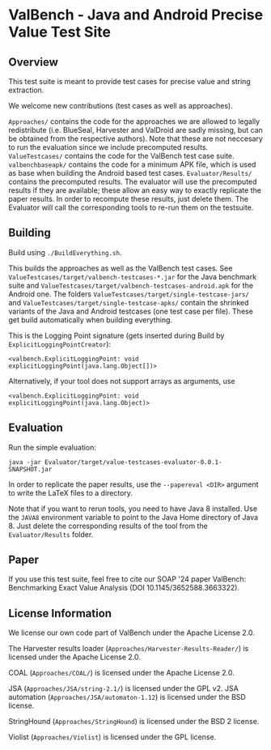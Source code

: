 # ValBench - Java and Android Precise Value Test Site

## Overview
This test suite is meant to provide test cases for precise value and string extraction.

We welcome new contributions (test cases as well as approaches).

```Approaches/``` contains the code for the approaches we are allowed to legally redistribute (i.e. BlueSeal, Harvester and ValDroid are sadly missing, but can be obtained from the respective authors). Note that these are not neccesary to run the evaluation since we include precomputed results.
```ValueTestcases/``` contains the code for the ValBench test case suite.
```valbenchbaseapk/``` contains the code for a minimum APK file, which is used as base when building the Android based test cases.
```Evaluator/Results/``` contains the precomputed results. The evaluator will use the precomputed results if they are available; these allow an easy way to exactly replicate the paper results. In order to recompute these results, just delete them. The Evaluator will call the corresponding tools to re-run them on the testsuite.

## Building
Build using ```./BuildEverything.sh```.

This builds the approaches as well as the ValBench test cases.
See ```ValueTestcases/target/valbench-testcases-*.jar``` for the Java benchmark suite and ```ValueTestcases/target/valbench-testcases-android.apk``` for the Android one.
The folders ```ValueTestcases/target/single-testcase-jars/``` and ```ValueTestcases/target/single-testcase-apks/``` contain the shrinked variants of the Java and Android testcases (one test case per file). These get build automatically when building everything.

This is the Logging Point signature (gets inserted during Build by ```ExplicitLoggingPointCreator```):

```<valbench.ExplicitLoggingPoint: void explicitLoggingPoint(java.lang.Object[])>```

Alternatively, if your tool does not support arrays as arguments, use 

```<valbench.ExplicitLoggingPoint: void explicitLoggingPoint(java.lang.Object)>```

## Evaluation

Run the simple evaluation:

```java -jar Evaluator/target/value-testcases-evaluator-0.0.1-SNAPSHOT.jar```

In order to replicate the paper results, use the ```--papereval <DIR>``` argument to write the LaTeX files to a directory.

Note that if you want to rerun tools, you need to have Java 8 installed. Use the ```JAVA8``` environment variable to point to the Java Home directory of Java 8.
Just delete the corresponding results of the tool from the ```Evaluator/Results``` folder.


## Paper

If you use this test suite, feel free to cite our SOAP '24 paper ValBench: Benchmarking Exact Value Analysis (DOI 10.1145/3652588.3663322).


## License Information

We license our own code part of ValBench under the Apache License 2.0.

The Harvester results loader (```Approaches/Harvester-Results-Reader/```) is licensed under the Apache License 2.0.

COAL (```Approaches/COAL/```) is licensed under the Apache License 2.0.

JSA (```Approaches/JSA/string-2.1/```) is licensed under the GPL v2.
JSA automation (```Approaches/JSA/automaton-1.12```) is licensed under the BSD license.

StringHound (```Approaches/StringHound```) is licensed under the BSD 2 license.

Violist (```Approaches/Violist```) is licensed under the GPL license.

